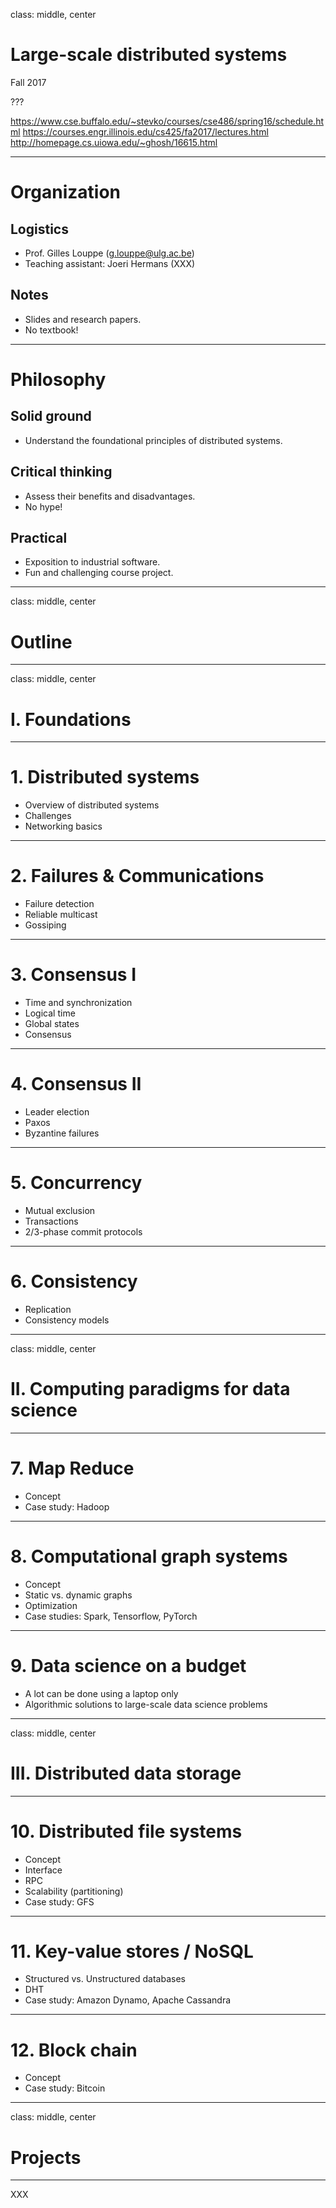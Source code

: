 class: middle, center

# Large-scale distributed systems

Fall 2017

???

https://www.cse.buffalo.edu/~stevko/courses/cse486/spring16/schedule.html
https://courses.engr.illinois.edu/cs425/fa2017/lectures.html
http://homepage.cs.uiowa.edu/~ghosh/16615.html

---

# Organization

## Logistics
- Prof. Gilles Louppe ([g.louppe@ulg.ac.be](mailto:g.louppe@ulg.ac.be))
- Teaching assistant: Joeri Hermans (XXX)

## Notes
- Slides and research papers.
- No textbook!

---

# Philosophy

## Solid ground

- Understand the foundational principles of distributed systems.

## Critical thinking

- Assess their benefits and disadvantages.
- No hype!

## Practical

- Exposition to industrial software.
- Fun and challenging course project.

---

class: middle, center

# Outline

---

class: middle, center

# I. Foundations

---

# 1. Distributed systems

- Overview of distributed systems
- Challenges
- Networking basics

---

# 2. Failures & Communications

- Failure detection
- Reliable multicast
- Gossiping

---

# 3. Consensus I

- Time and synchronization
- Logical time
- Global states
- Consensus

---

# 4. Consensus II

- Leader election
- Paxos
- Byzantine failures

---

# 5. Concurrency

- Mutual exclusion
- Transactions
- 2/3-phase commit protocols

---

# 6. Consistency

- Replication
- Consistency models

---

class: middle, center

# II. Computing paradigms for data science

---

# 7. Map Reduce

- Concept
- Case study: Hadoop

---

# 8. Computational graph systems

- Concept
- Static vs. dynamic graphs
- Optimization
- Case studies: Spark, Tensorflow, PyTorch

---

# 9. Data science on a budget

- A lot can be done using a laptop only
- Algorithmic solutions to large-scale data science problems

---

class: middle, center

# III. Distributed data storage

---

# 10. Distributed file systems

- Concept
- Interface
- RPC
- Scalability (partitioning)
- Case study: GFS

---

# 11. Key-value stores / NoSQL

- Structured vs. Unstructured databases
- DHT
- Case study: Amazon Dynamo, Apache Cassandra

---

# 12. Block chain

- Concept
- Case study: Bitcoin

---

class: middle, center

# Projects

---

XXX
